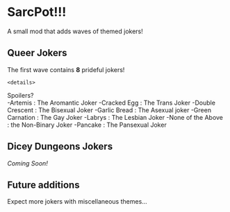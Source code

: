 # SarcPot!!!
A small mod that adds waves of themed jokers! 

## Queer Jokers

The first wave contains **8** prideful jokers!

    <details> 
<summary> Spoilers? </summary>
    -Artemis : The Aromantic Joker
    -Cracked Egg : The Trans Joker
    -Double Crescent : The Bisexual Joker
    -Garlic Bread : The Asexual joker
    -Green Carnation : The Gay Joker
    -Labrys : The Lesbian Joker
    -None of the Above : the Non-Binary Joker
    -Pancake : The Pansexual Joker
</details>

## Dicey Dungeons Jokers

 *Coming Soon!*

## Future additions

Expect more jokers with miscellaneous themes...